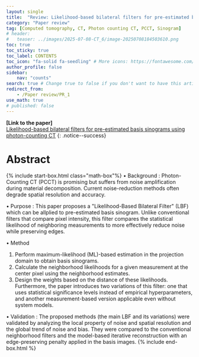 ```yaml
---
layout: single
title:  "Review: Likelihood-based bilateral filters for pre-estimated basis sinograms using photon-counting CT"
category: "Paper review"
tag: [Computed tomography, CT, Photon counting CT, PCCT, Sinogram]
# header:
#   teaser: ../images/2025-07-08-CT_6/image-20250708184503610.png
toc: true
toc_sticky: true
toc_label: CONTENTS
toc_icon: "fa-solid fa-seedling" # More icons: https://fontawesome.com/v6/search?ic=free
author_profile: false
sidebar:
    nav: "counts"
search: true # Change true to false if you don't want to have this article be searched 
redirect_from:
    - /Paper review/PR_1
use_math: true
# published: false
---
```


**[Link to the paper]** <br>
[Likelihood-based bilateral filters for pre-estimated basis sinograms using photon-counting CT](https://pubmed.ncbi.nlm.nih.gov/36705079/)
{: .notice--success}

# Abstract
{% include start-box.html class="math-box"%}
$\bullet$ Background
: Photon-Counting CT (PCCT) is promising but suffers from noise amplification during material decomposition. Current noise-reduction methods often degrade spatial resolution and accuracy.

$\bullet$ Purpose
: This paper proposes a "Likelihood-Based Bilateral Filter" (LBF) which can be allplied to pre-estimated basis sinogram. Unlike conventional filters that compare pixel intensity, this filter compares the statistical likelihood of neighboring measurements to more effectively reduce noise while preserving edges.

$\bullet$ Method
1. Perform maximum-likelihood (ML)-based estimation in the projection domain to obtain basis sinograms.
2. Calculate the neighborhood likelihoods for a given measurement at the center pixel using the neighborhood estimates.
3. Design the weights based on the distance of these likelihoods. Furthermore, the paper introduces two variations of this filter: one that uses statistical significance levels instead of empirical hyperparameters, and another measurement-based version applicable even without system models.

$\bullet$ Validation
: The proposed methods (the main LBF and its variations) were validated by analyzing the local property of noise and spatial resolution and the global trend of noise and bias. They were compared to the conventional neighborhood filters and the model-based iterative reconstruction with an edge-preserving penalty applied in the basis images.
{% include end-box.html %}